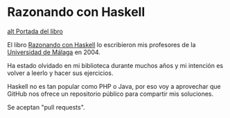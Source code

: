 # Razonando con Haskell

[alt Portada del libro](http://www.lcc.uma.es/~pepeg/pfHaskell/portada.jpg)

El libro [Razonando con Haskell](http://www.lcc.uma.es/~pepeg/pfHaskell/) lo escribieron mis profesores de la [Universidad de Málaga](https://www.uma.es) en 2004.

Ha estado olvidado en mi biblioteca durante muchos años y mi intención es volver a leerlo y hacer sus ejercicios.

Haskell no es tan popular como PHP o Java, por eso voy a aprovechar que GitHub nos ofrece un repositorio público para compartir mis soluciones.

Se aceptan "pull requests".
